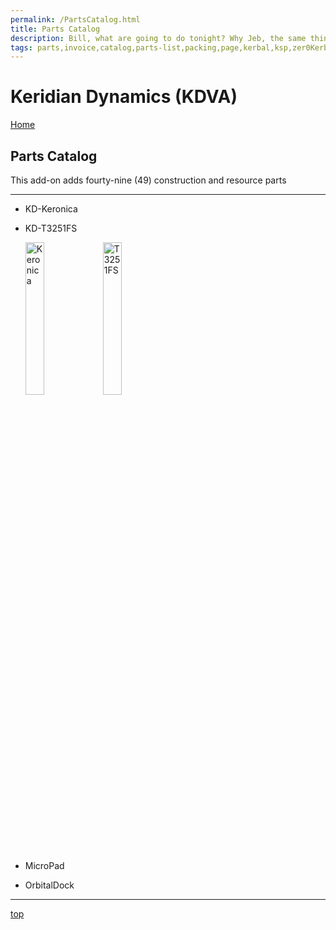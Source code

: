 ```yaml
---
permalink: /PartsCatalog.html
title: Parts Catalog
description: Bill, what are going to do tonight? Why Jeb, the same thing we do every night, Take over the world!
tags: parts,invoice,catalog,parts-list,packing,page,kerbal,ksp,zer0Kerbal,zedK
---
```


<!-- PartsCatalog.md v1.1.4.0
Keridian Dynamics (KDVA)
created: 01 Feb 2022
updated: 04 Jul 2022 -->

<script src="https://kit.fontawesome.com/0ea5493613.js" crossorigin="anonymous"></script>
<i class="fa-solid fa-explosion fa-beat-fade fa-3x" style="--fa-beat-fade-opacity: 0.1; --fa-beat-fade-scale: 1.25;color: #FF7E03" ></i>

# Keridian Dynamics (KDVA)

[Home](./index.md)

## Parts Catalog

This add-on adds fourty-nine (49) construction and resource parts

---

* KD-Keronica
* KD-T3251FS

  <img src="https://raw.githubusercontent.com/zer0Kerbal/KeridianDynamics/master/GameData/KeridianDynamics/Parts/%40thumbs/KD-Keronica_icon.png" alt="Keronica" width="25%" height="25%" /> <img src="https://raw.githubusercontent.com/zer0Kerbal/KeridianDynamics/master/GameData/KeridianDynamics/Parts/%40thumbs/KD-T3251FS_icon.png" alt="T3251FS" width="25%" height="25%" />

* MicroPad
* OrbitalDock

---

[top](#Parts-Catalog)

<!-- this file CC BY-ND 4.0 by zer0Kerbal -->